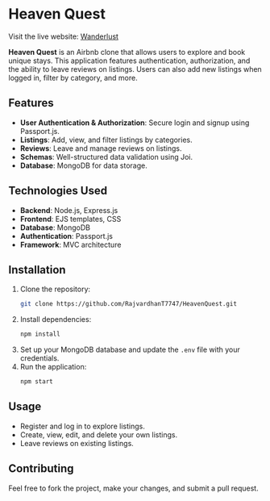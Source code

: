 # Heaven Quest

Visit the live website: <a href="https://wanderlust-ocrz.onrender.com/listings" target="_blank">Wanderlust</a>

**Heaven Quest** is an Airbnb clone that allows users to explore and book unique stays. This application features authentication, authorization, and the ability to leave reviews on listings. Users can also add new listings when logged in, filter by category, and more.

## Features

- **User Authentication & Authorization**: Secure login and signup using Passport.js.
- **Listings**: Add, view, and filter listings by categories.
- **Reviews**: Leave and manage reviews on listings.
- **Schemas**: Well-structured data validation using Joi.
- **Database**: MongoDB for data storage.

## Technologies Used

- **Backend**: Node.js, Express.js
- **Frontend**: EJS templates, CSS
- **Database**: MongoDB
- **Authentication**: Passport.js
- **Framework**: MVC architecture

## Installation

1. Clone the repository:
   ```bash
   git clone https://github.com/RajvardhanT7747/HeavenQuest.git
   ```
2. Install dependencies:
   ```bash
   npm install
   ```
3. Set up your MongoDB database and update the `.env` file with your credentials.
4. Run the application:
   ```bash
   npm start
   ```

## Usage

- Register and log in to explore listings.
- Create, view, edit, and delete your own listings.
- Leave reviews on existing listings.

## Contributing

Feel free to fork the project, make your changes, and submit a pull request.
